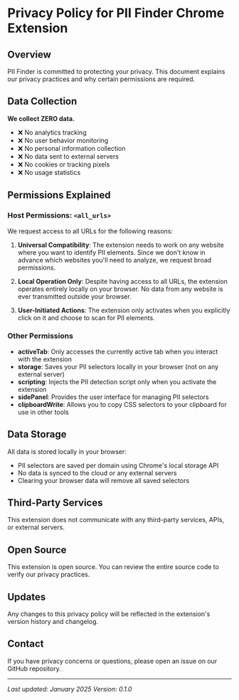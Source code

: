 # Privacy Policy for PII Finder Chrome Extension

## Overview

PII Finder is committed to protecting your privacy. This document explains our privacy practices and why certain permissions are required.

## Data Collection

**We collect ZERO data.** 

- ❌ No analytics tracking
- ❌ No user behavior monitoring  
- ❌ No personal information collection
- ❌ No data sent to external servers
- ❌ No cookies or tracking pixels
- ❌ No usage statistics

## Permissions Explained

### Host Permissions: `<all_urls>`

We request access to all URLs for the following reasons:

1. **Universal Compatibility**: The extension needs to work on any website where you want to identify PII elements. Since we don't know in advance which websites you'll need to analyze, we request broad permissions.

2. **Local Operation Only**: Despite having access to all URLs, the extension operates entirely locally on your browser. No data from any website is ever transmitted outside your browser.

3. **User-Initiated Actions**: The extension only activates when you explicitly click on it and choose to scan for PII elements.

### Other Permissions

- **activeTab**: Only accesses the currently active tab when you interact with the extension
- **storage**: Saves your PII selectors locally in your browser (not on any external server)
- **scripting**: Injects the PII detection script only when you activate the extension
- **sidePanel**: Provides the user interface for managing PII selectors
- **clipboardWrite**: Allows you to copy CSS selectors to your clipboard for use in other tools

## Data Storage

All data is stored locally in your browser:
- PII selectors are saved per domain using Chrome's local storage API
- No data is synced to the cloud or any external servers
- Clearing your browser data will remove all saved selectors

## Third-Party Services

This extension does not communicate with any third-party services, APIs, or external servers.

## Open Source

This extension is open source. You can review the entire source code to verify our privacy practices.

## Updates

Any changes to this privacy policy will be reflected in the extension's version history and changelog.

## Contact

If you have privacy concerns or questions, please open an issue on our GitHub repository.

---

*Last updated: January 2025*
*Version: 0.1.0* 